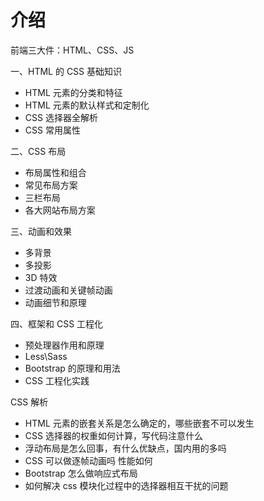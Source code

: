# 介绍

前端三大件：HTML、CSS、JS

一、HTML 的 CSS 基础知识

- HTML 元素的分类和特征
- HTML 元素的默认样式和定制化
- CSS 选择器全解析
- CSS 常用属性

二、CSS 布局

- 布局属性和组合
- 常见布局方案
- 三栏布局
- 各大网站布局方案

三、动画和效果

- 多背景
- 多投影
- 3D 特效
- 过渡动画和关键帧动画
- 动画细节和原理

四、框架和 CSS 工程化

- 预处理器作用和原理
- Less\Sass
- Bootstrap 的原理和用法
- CSS 工程化实践

CSS 解析
- HTML 元素的嵌套关系是怎么确定的，哪些嵌套不可以发生
- CSS 选择器的权重如何计算，写代码注意什么
- 浮动布局是怎么回事，有什么优缺点，国内用的多吗
- CSS 可以做逐帧动画吗  性能如何
- Bootstrap 怎么做响应式布局
- 如何解决 css 模块化过程中的选择器相互干扰的问题
